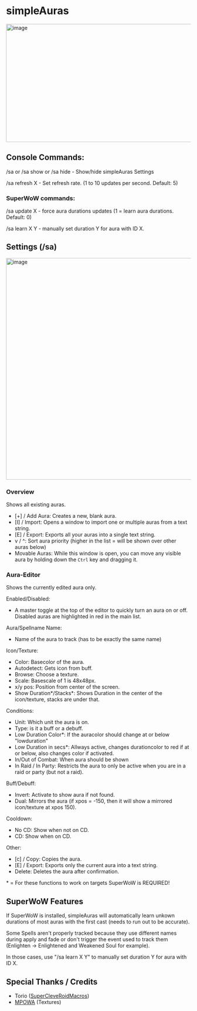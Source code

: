 # simpleAuras


<img width="508" height="322" alt="image" src="https://github.com/user-attachments/assets/15338563-4fbd-454c-9609-3d95f0214cc0" />


## Console Commands:
/sa or /sa show or /sa hide - Show/hide simpleAuras Settings

/sa refresh X - Set refresh rate. (1 to 10 updates per second. Default: 5)

### SuperWoW commands:
/sa update X - force aura durations updates (1 = learn aura durations. Default: 0)

/sa learn X Y - manually set duration Y for aura with ID X.


## Settings (/sa)
<img width="819" height="604" alt="image" src="https://github.com/user-attachments/assets/f6899066-f5d2-4a79-a699-a816f743f833" />

### Overview
Shows all existing auras.

- [+] / Add Aura: Creates a new, blank aura.
- [I] / Import: Opens a window to import one or multiple auras from a text string.
- [E] / Export: Exports all your auras into a single text string.
- v / ^: Sort aura priority (higher in the list = will be shown over other auras below)
- Movable Auras: While this window is open, you can move any visible aura by holding down the `Ctrl` key and dragging it.


### Aura-Editor
Shows the currently edited aura only.

Enabled/Disabled:
- A master toggle at the top of the editor to quickly turn an aura on or off. Disabled auras are highlighted in red in the main list.

Aura/Spellname Name:
- Name of the aura to track (has to be exactly the same name)


Icon/Texture:
- Color: Basecolor of the aura.
- Autodetect: Gets icon from buff.
- Browse: Choose a texture.
- Scale: Basescale of 1 is 48x48px.
- x/y pos: Position from center of the screen.
- Show Duration*/Stacks*: Shows Duration in the center of the icon/texture, stacks are under that.


Conditions:
- Unit: Which unit the aura is on.
- Type: is it a buff or a debuff.
- Low Duration Color*: If the auracolor should change at or below "lowduration"
- Low Duration in secs*: Allways active, changes durationcolor to red if at or below, also changes color if activated.
- In/Out of Combat: When aura should be shown
- In Raid / In Party: Restricts the aura to only be active when you are in a raid or party (but not a raid).

Buff/Debuff:
- Invert: Activate to show aura if not found.
- Dual: Mirrors the aura (if xpos = -150, then it will show a mirrored icon/texture at xpos 150).

Cooldown:
- No CD: Show when not on CD.
- CD: Show when on CD.


Other:
- [c] / Copy: Copies the aura.
- [E] / Export: Exports only the current aura into a text string.
- Delete: Deletes the aura after confirmation.

\* = For these functions to work on targets SuperWoW is REQUIRED!


## SuperWoW Features
If SuperWoW is installed, simpleAuras will automatically learn unkown durations of most auras with the first cast (needs to run out to be accurate).

Some Spells aren't properly tracked because they use different names during apply and fade or don't trigger the event used to track them (Enlighten -> Enlightened and Weakened Soul for example).

In those cases, use "/sa learn X Y" to manually set duration Y for aura with ID X.


## Special Thanks / Credits
- Torio ([SuperCleveRoidMacros](https://github.com/jrc13245/SuperCleveRoidMacros))
- [MPOWA](https://github.com/MarcelineVQ/ModifiedPowerAuras) (Textures)
